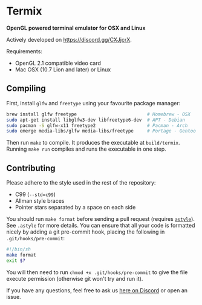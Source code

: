 # Termix
**OpenGL powered terminal emulator for OSX and Linux**

Actively developed on https://discord.gg/CXJjcrX.

Requirements:
* OpenGL 2.1 compatible video card
* Mac OSX (10.7 Lion and later) or Linux

## Compiling

First, install `glfw` and `freetype` using your favourite package manager:
```sh
brew install glfw freetype                          # Homebrew - OSX
sudo apt-get install libglfw3-dev libfreetype6-dev  # APT - Debian
sudo pacman -S glfw-x11 freetype2                   # Pacman - Arch
sudo emerge media-libs/glfw media-libs/freetype     # Portage - Gentoo
```
Then run `make` to compile. It produces the executable at `build/termix`. Running `make run` compiles and runs the executable in one step.

## Contributing

Please adhere to the style used in the rest of the repository:
* C99 (`--std=c99`)
* Allman style braces
* Pointer stars separated by a space on each side

You should run `make format` before sending a pull request (requires [`astyle`](http://astyle.sourceforge.net/)). See `.astyle` for more details. You can ensure that all your code is formatted nicely by adding a git pre-commit hook, placing the following in `.git/hooks/pre-commit`:
```sh
#!/bin/sh
make format
exit $?
```
You will then need to run `chmod +x .git/hooks/pre-commit` to give the file execute permission (otherwise git won't try and run it).

If you have any questions, feel free to ask us [here on Discord](https://discord.gg/CXJjcrX) or open an issue.

